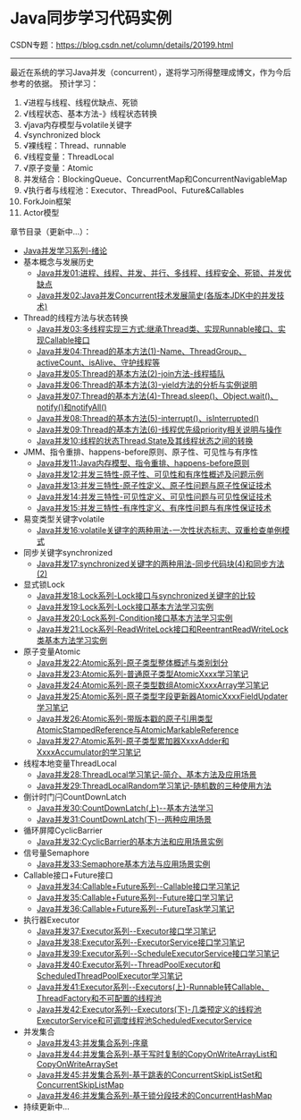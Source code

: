 # Java同步学习代码实例

CSDN专题：https://blog.csdn.net/column/details/20199.html

---------

最近在系统的学习Java并发（concurrent），遂将学习所得整理成博文，作为今后参考的依据。
预计学习：

1. √进程与线程、线程优缺点、死锁
2. √线程状态、基本方法-》线程状态转换
3. √java内存模型与volatile关键字
4. √synchronized block
5. √裸线程：Thread、runnable
6. √线程变量：ThreadLocal
7. √原子变量：Atomic
8. 并发结合：BlockingQueue、ConcurrentMap和ConcurrentNavigableMap
9. √执行者与线程池：Executor、ThreadPool、Future&Callables
10. ForkJoin框架
11. Actor模型

章节目录（更新中...）：

- [Java并发学习系列-绪论](http://blog.csdn.net/hanchao5272/article/details/79437370)
- 基本概念与发展历史
	- [Java并发01:进程、线程、并发、并行、多线程、线程安全、死锁、并发优缺点](http://blog.csdn.net/hanchao5272/article/details/79513153)
	- [Java并发02:Java并发Concurrent技术发展简史(各版本JDK中的并发技术)](http://blog.csdn.net/hanchao5272/article/details/79521731)
- Thread的线程方法与状态转换
	- [Java并发03:多线程实现三方式:继承Thread类、实现Runnable接口、实现Callable接口](http://blog.csdn.net/hanchao5272/article/details/79524351)
	- [Java并发04:Thread的基本方法(1)-Name、ThreadGroup、activeCount、isAlive、守护线程等](http://blog.csdn.net/hanchao5272/article/details/79525182)
	- [Java并发05:Thread的基本方法(2)-join方法-线程插队](http://blog.csdn.net/hanchao5272/article/details/79525372)
	- [Java并发06:Thread的基本方法(3)-yield方法的分析与实例说明](http://blog.csdn.net/hanchao5272/article/details/79526150)
	- [Java并发07:Thread的基本方法(4)-Thread.sleep()、Object.wait()、notify()和notifyAll()](http://blog.csdn.net/hanchao5272/article/details/79530141)
	- [Java并发08:Thread的基本方法(5)-interrupt()、isInterrupted()](http://blog.csdn.net/hanchao5272/article/details/79528463)
	- [Java并发09:Thread的基本方法(6)-线程优先级priority相关说明与操作](http://blog.csdn.net/hanchao5272/article/details/79530141)
	- [Java并发10:线程的状态Thread.State及其线程状态之间的转换](http://blog.csdn.net/hanchao5272/article/details/79533700)
- JMM、指令重排、happens-before原则、原子性、可见性与有序性
	- [Java并发11:Java内存模型、指令重排、happens-before原则](http://blog.csdn.net/hanchao5272/article/details/79575491)
	- [Java并发12:并发三特性-原子性、可见性和有序性概述及问题示例](http://blog.csdn.net/hanchao5272/article/details/79597319)
	- [Java并发13:并发三特性-原子性定义、原子性问题与原子性保证技术](http://blog.csdn.net/hanchao5272/article/details/79598495)
	- [Java并发14:并发三特性-可见性定义、可见性问题与可见性保证技术](http://blog.csdn.net/hanchao5272/article/details/79598669)
	- [Java并发15:并发三特性-有序性定义、有序性问题与有序性保证技术](http://blog.csdn.net/hanchao5272/article/details/79598874)
- 易变类型关键字volatile
	- [Java并发16:volatile关键字的两种用法-一次性状态标志、双重检查单例模式](http://blog.csdn.net/hanchao5272/article/details/79604845)
- 同步关键字synchronized
	- [Java并发17:synchronized关键字的两种用法-同步代码块(4)和同步方法(2)](http://blog.csdn.net/hanchao5272/article/details/79606329)
- 显式锁Lock
	- [Java并发18:Lock系列-Lock接口与synchronized关键字的比较](http://blog.csdn.net/hanchao5272/article/details/79679919)
	- [Java并发19:Lock系列-Lock接口基本方法学习实例](http://blog.csdn.net/hanchao5272/article/details/79680547)
	- [Java并发20:Lock系列-Condition接口基本方法学习实例](http://blog.csdn.net/hanchao5272/article/details/79681037)
	- [Java并发21:Lock系列-ReadWriteLock接口和ReentrantReadWriteLock类基本方法学习实例](http://blog.csdn.net/hanchao5272/article/details/79683202)
- 原子变量Atomic
	- [Java并发22:Atomic系列-原子类型整体概述与类别划分](http://blog.csdn.net/hanchao5272/article/details/79686147)
	- [Java并发23:Atomic系列-普通原子类型AtomicXxxx学习笔记](http://blog.csdn.net/hanchao5272/article/details/79686177)
	- [Java并发24:Atomic系列-原子类型数组AtomicXxxxArray学习笔记](http://blog.csdn.net/hanchao5272/article/details/79687179)
	- [Java并发25:Atomic系列-原子类型字段更新器AtomicXxxxFieldUpdater学习笔记](http://blog.csdn.net/hanchao5272/article/details/79688696)
	- [Java并发26:Atomic系列-带版本戳的原子引用类型AtomicStampedReference与AtomicMarkableReference](http://blog.csdn.net/hanchao5272/article/details/79689355)
	- [Java并发27:Atomic系列-原子类型累加器XxxxAdder和XxxxAccumulator的学习笔记](http://blog.csdn.net/hanchao5272/article/details/79689366)
- 线程本地变量ThreadLocal
	- [Java并发28:ThreadLocal学习笔记-简介、基本方法及应用场景](http://blog.csdn.net/hanchao5272/article/details/79691497)
	- [Java并发29:ThreadLocalRandom学习笔记-随机数的三种使用方法](http://blog.csdn.net/hanchao5272/article/details/79691746)
- 倒计时门闩CountDownLatch
	- [Java并发30:CountDownLatch(上)--基本方法学习](http://blog.csdn.net/hanchao5272/article/details/79774055)
	- [Java并发31:CountDownLatch(下)--两种应用场景](http://blog.csdn.net/hanchao5272/article/details/79774397)
- 循环屏障CyclicBarrier
	- [Java并发32:CyclicBarrier的基本方法和应用场景实例](http://blog.csdn.net/hanchao5272/article/details/79779639)
- 信号量Semaphore
	- [Java并发33:Semaphore基本方法与应用场景实例](http://blog.csdn.net/hanchao5272/article/details/79780045)
- Callable接口+Future接口
	- [Java并发34:Callable+Future系列--Callable接口学习笔记](http://blog.csdn.net/hanchao5272/article/details/79826627)
	- [Java并发35:Callable+Future系列--Future接口学习笔记](http://blog.csdn.net/hanchao5272/article/details/79826913)
	- [Java并发36:Callable+Future系列--FutureTask学习笔记](http://blog.csdn.net/hanchao5272/article/details/79828674)
- 执行器Executor
	- [Java并发37:Executor系列--Executor接口学习笔记](http://blog.csdn.net/hanchao5272/article/details/79829407)
	- [Java并发38:Executor系列--ExecutorService接口学习笔记](http://blog.csdn.net/hanchao5272/article/details/79830245)
	- [Java并发39:Executor系列--ScheduleExecutorService接口学习笔记](http://blog.csdn.net/hanchao5272/article/details/79834744)
	- [Java并发40:Executor系列--ThreadPoolExecutor和ScheduledThreadPoolExecutor学习笔记](http://blog.csdn.net/hanchao5272/article/details/79835004)
	- [Java并发41:Executor系列--Executors(上)-Runnable转Callable、ThreadFactory和不可配置的线程池](http://blog.csdn.net/hanchao5272/article/details/79839668)
	- [Java并发42:Executor系列--Executors(下)-几类预定义的线程池ExecutorService和可调度线程池ScheduledExecutorService](http://blog.csdn.net/hanchao5272/article/details/79840138)
- 并发集合
	- [Java并发43:并发集合系列-序章](http://blog.csdn.net/hanchao5272/article/details/79846005)
	- [Java并发44:并发集合系列-基于写时复制的CopyOnWriteArrayList和CopyOnWriteArraySet](http://blog.csdn.net/hanchao5272/article/details/79846293)
	- [Java并发45:并发集合系列-基于跳表的ConcurrentSkipListSet和ConcurrentSkipListMap](http://blog.csdn.net/hanchao5272/article/details/79859087)
	- [Java并发46:并发集合系列-基于锁分段技术的ConcurrentHashMap](http://blog.csdn.net/hanchao5272/article/details/79859688)
- 持续更新中...

